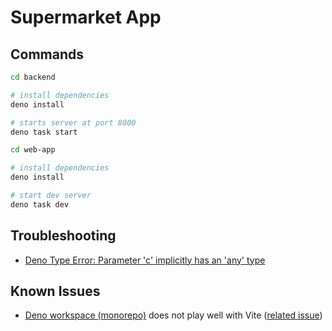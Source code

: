 # Supermarket App

## Commands

```bash
cd backend

# install dependencies
deno install

# starts server at port 8000
deno task start
```

```bash
cd web-app

# install dependencies
deno install

# start dev server
deno task dev
```

## Troubleshooting

- [Deno Type Error: Parameter 'c' implicitly has an 'any' type](https://github.com/honojs/hono/issues/1691)

## Known Issues

- [Deno workspace (monorepo)](https://docs.deno.com/runtime/fundamentals/workspaces/) does not play well with Vite ([related issue](https://github.com/denoland/deno/issues/26138))